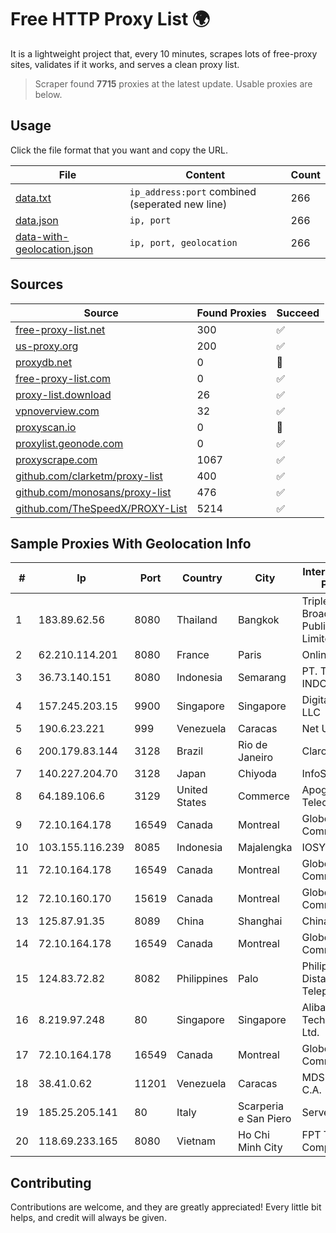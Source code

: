 
# Free HTTP Proxy List 🌍

It is a lightweight project that, every 10 minutes, scrapes lots of free-proxy sites, validates if it works, and serves a clean proxy list.


> Scraper found **7715** proxies at the latest update. Usable proxies are below.

## Usage

Click the file format that you want and copy the URL.


|File|Content|Count|
|----|-------|-----|
|[data.txt](https://raw.githubusercontent.com/themiralay/Proxy-List-World/master/data.txt)|`ip_address:port` combined (seperated new line)|266|
|[data.json](https://raw.githubusercontent.com/themiralay/Proxy-List-World/master/data.json)|`ip, port`|266|
|[data-with-geolocation.json](https://raw.githubusercontent.com/themiralay/Proxy-List-World/master/data-with-geolocation.json)|`ip, port, geolocation`|266|

## Sources

|Source|Found Proxies|Succeed|
|------|-------------|-------|
|[free-proxy-list.net](https://free-proxy-list.net)|300|✅|
|[us-proxy.org](https://www.us-proxy.org)|200|✅|
|[proxydb.net](http://proxydb.net)|0|🚫|
|[free-proxy-list.com](https://free-proxy-list.com/?page=&port=&type%5B%5D=http&type%5B%5D=https&up_time=0&search=Search)|0|✅|
|[proxy-list.download](https://www.proxy-list.download/HTTP)|26|✅|
|[vpnoverview.com](https://vpnoverview.com/privacy/anonymous-browsing/free-proxy-servers)|32|✅|
|[proxyscan.io](https://www.proxyscan.io)|0|🚫|
|[proxylist.geonode.com](https://proxylist.geonode.com/api/proxy-list?limit=300&page=1&sort_by=lastChecked&sort_type=desc&protocols=http,https)|0|✅|
|[proxyscrape.com](https://api.proxyscrape.com/v2/?request=displayproxies&protocol=http&timeout=10000&country=all&ssl=all&anonymity=all)|1067|✅|
|[github.com/clarketm/proxy-list](https://raw.githubusercontent.com/clarketm/proxy-list/master/proxy-list-raw.txt)|400|✅|
|[github.com/monosans/proxy-list](https://raw.githubusercontent.com/monosans/proxy-list/main/proxies/http.txt)|476|✅|
|[github.com/TheSpeedX/PROXY-List](https://raw.githubusercontent.com/TheSpeedX/PROXY-List/master/http.txt)|5214|✅|


## Sample Proxies With Geolocation Info

|#|Ip|Port|Country|City|Internet Service Provider|
|-|--|----|-------|----|-------------------------|
|1|183.89.62.56|8080|Thailand|Bangkok|Triple T Broadband Public Company Limited|
|2|62.210.114.201|8080|France|Paris|Online SAS|
|3|36.73.140.151|8080|Indonesia|Semarang|PT. TELKOM INDONESIA|
|4|157.245.203.15|9900|Singapore|Singapore|DigitalOcean, LLC|
|5|190.6.23.221|999|Venezuela|Caracas|Net Uno|
|6|200.179.83.144|3128|Brazil|Rio de Janeiro|Claro S.A.|
|7|140.227.204.70|3128|Japan|Chiyoda|InfoSphere|
|8|64.189.106.6|3129|United States|Commerce|Apogee Telecom Inc.|
|9|72.10.164.178|16549|Canada|Montreal|GloboTech Communications|
|10|103.155.116.239|8085|Indonesia|Majalengka|IOSYS|
|11|72.10.164.178|16549|Canada|Montreal|GloboTech Communications|
|12|72.10.160.170|15619|Canada|Montreal|GloboTech Communications|
|13|125.87.91.35|8089|China|Shanghai|China Telecom|
|14|72.10.164.178|16549|Canada|Montreal|GloboTech Communications|
|15|124.83.72.82|8082|Philippines|Palo|Philippine Long Distance Telephone Co.|
|16|8.219.97.248|80|Singapore|Singapore|Alibaba (US) Technology Co., Ltd.|
|17|72.10.164.178|16549|Canada|Montreal|GloboTech Communications|
|18|38.41.0.62|11201|Venezuela|Caracas|MDS TELECOM C.A.|
|19|185.25.205.141|80|Italy|Scarperia e San Piero|Servereasy Italy|
|20|118.69.233.165|8080|Vietnam|Ho Chi Minh City|FPT Telecom Company|



## Contributing

Contributions are welcome, and they are greatly appreciated! Every
little bit helps, and credit will always be given.

